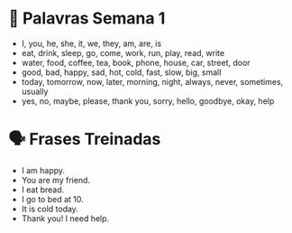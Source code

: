 # 🧠 Palavras Semana 1

- I, you, he, she, it, we, they, am, are, is
- eat, drink, sleep, go, come, work, run, play, read, write
- water, food, coffee, tea, book, phone, house, car, street, door
- good, bad, happy, sad, hot, cold, fast, slow, big, small
- today, tomorrow, now, later, morning, night, always, never, sometimes, usually
- yes, no, maybe, please, thank you, sorry, hello, goodbye, okay, help

# 🗣️ Frases Treinadas

- I am happy.
- You are my friend.
- I eat bread.
- I go to bed at 10.
- It is cold today.
- Thank you! I need help.

